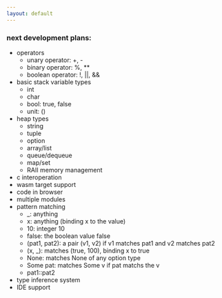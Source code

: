 ```yaml
---
layout: default
---
```


### next development plans:
- operators
  - unary operator: \+, \-
  - binary operator: \%, **
  - boolean operator: !, ||, &&
- basic stack variable types
  - int
  - char
  - bool: true, false
  - unit: ()
- heap types
  - string
  - tuple
  - option
  - array/list
  - queue/dequeue
  - map/set
  - RAII memory management
- c interoperation
- wasm target support
- code in browser
- multiple modules
- pattern matching
  - _: anything
  - x: anything (binding x to the value)
  - 10: integer 10 
  - false: the boolean value false
  - (pat1, pat2): a pair (v1, v2) if v1 matches pat1 and v2 matches pat2
  - (x, _): matches (true, 100), binding x to true
  - None: matches None of any option type
  - Some pat: matches Some v if pat matchs the v
  - pat1::pat2
- type inference system
- IDE support
